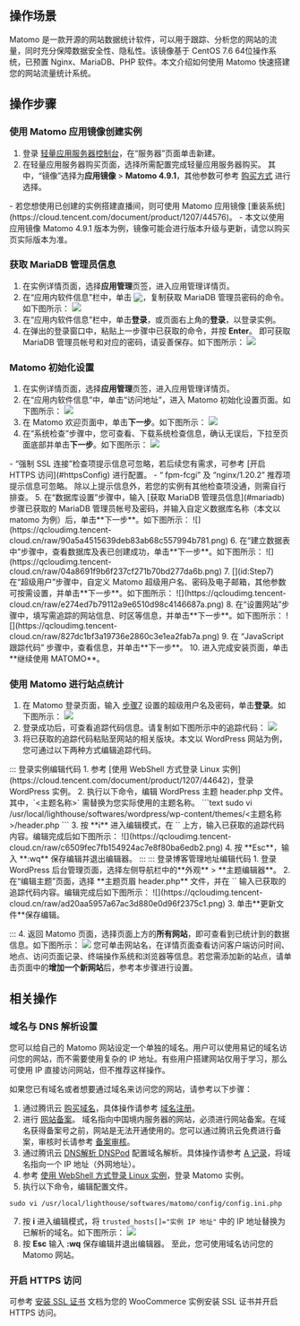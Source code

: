 ## 操作场景

Matomo 是一款开源的网站数据统计软件，可以用于跟踪、分析您的网站的流量，同时充分保障数据安全性、隐私性。该镜像基于 CentOS 7.6 64位操作系统，已预置 Nginx、MariaDB、PHP 软件。本文介绍如何使用 Matomo 快速搭建您的网站流量统计系统。


## 操作步骤

### 使用 Matomo 应用镜像创建实例
1. 登录 [轻量应用服务器控制台](https://console.cloud.tencent.com/lighthouse)，在“服务器”页面单击新建。
2. 在轻量应用服务器购买页面，选择所需配置完成轻量应用服务器购买。
其中，“镜像”选择为**应用镜像** > **Matomo 4.9.1**，其他参数可参考 [购买方式](https://cloud.tencent.com/document/product/1207/44580) 进行选择。
<dx-alert infotype="explain" title="">
- 若您想使用已创建的实例搭建直播间，则可使用 Matomo 应用镜像 [重装系统](https://cloud.tencent.com/document/product/1207/44576)。
- 本文以使用应用镜像 Matomo 4.9.1 版本为例，镜像可能会进行版本升级与更新，请您以购买页实际版本为准。
</dx-alert>

### 获取 MariaDB 管理员信息[](id:mariadb)
1. 在实例详情页面，选择**应用管理**页签，进入应用管理详情页。
2. 在“应用内软件信息”栏中，单击 <img src="https://main.qcloudimg.com/raw/6603ab4f907562addb1c01596c6296cd.png" style="margin:-3px 0px;">，复制获取 MariaDB 管理员密码的命令。如下图所示：
![](https://qcloudimg.tencent-cloud.cn/raw/8dc5603d321b06fc9ff615dac03faed4.png)
3. 在“应用内软件信息”栏中，单击**登录**，或页面右上角的**登录**，以登录实例。
4. 在弹出的登录窗口中，粘贴上一步骤中已获取的命令，并按 **Enter**。
即可获取 MariaDB 管理员帐号和对应的密码，请妥善保存。如下图所示：
![](https://qcloudimg.tencent-cloud.cn/raw/e943364da463b4ed211311016f9c2e5d.png)



### Matomo 初始化设置
1. 在实例详情页面，选择**应用管理**页签，进入应用管理详情页。
2. 在“应用内软件信息”中，单击“访问地址”，进入 Matomo 初始化设置页面。如下图所示：
![](https://qcloudimg.tencent-cloud.cn/raw/8d82e7133cce3adb3f52979ebb2ecf65.png)
3. 在 Matomo 欢迎页面中，单击**下一步**。如下图所示：
![](https://qcloudimg.tencent-cloud.cn/raw/a5bf66778d086d6decc45a5edba1b791.png)
4. 在“系统检查”步骤中，您可查看、下载系统检查信息，确认无误后，下拉至页面底部并单击**下一步**。如下图所示：
![](https://qcloudimg.tencent-cloud.cn/raw/af1a7684d877a7075f19e054747a8cd3.png)
<dx-alert infotype="explain" title="">
 - “强制 SSL 连接”检查项提示信息可忽略，若后续您有需求，可参考 [开启 HTTPS 访问](#httpsConfig) 进行配置。
- “ fpm-fcgi” 及 “nginx/1.20.2” 推荐项提示信息可忽略。
除以上提示信息外，若您的实例有其他检查项没通，则需自行排查。
</dx-alert>
5. 在“数据库设置”步骤中，输入 [获取 MariaDB 管理员信息](#mariadb) 步骤已获取的 MariaDB 管理员帐号及密码，并输入自定义数据库名称（本文以 matomo 为例）后，单击**下一步**。如下图所示：
![](https://qcloudimg.tencent-cloud.cn/raw/90a5a4515639deb83ab68c557994b781.png)
6. 在“建立数据表中”步骤中，查看数据库及表已创建成功，单击**下一步**。如下图所示：
![](https://qcloudimg.tencent-cloud.cn/raw/04a8691f9b6f237cf271b70bd277da6b.png)
7. [](id:Step7)在“超级用户”步骤中，自定义 Matomo 超级用户名、密码及电子邮箱，其他参数可按需设置，并单击**下一步**。如下图所示：
![](https://qcloudimg.tencent-cloud.cn/raw/e274ed7b79112a9e6510d98c4146687a.png)
8. 在“设置网站”步骤中，填写需追踪的网站信息、时区等信息，并单击**下一步**。如下图所示：
![](https://qcloudimg.tencent-cloud.cn/raw/827dc1bf3a19736e2860c3e1ea2fab7a.png)
9. 在 “JavaScript 跟踪代码” 步骤中，查看信息，并单击**下一步**。
10. 进入完成安装页面，单击**继续使用 MATOMO**。



### 使用 Matomo 进行站点统计
1. 在 Matomo 登录页面，输入 [步骤7](#Step7) 设置的超级用户名及密码，单击**登录**。如下图所示：
![](https://qcloudimg.tencent-cloud.cn/raw/9493fd13213181a0bd8bee8444425712.png)
2. 登录成功后，可查看追踪代码信息。请复制如下图所示中的追踪代码：
![](https://qcloudimg.tencent-cloud.cn/raw/15a7dd0851ff0a032baf458c135f067b.png)
3. 将已获取的追踪代码粘贴至网站的相关版块。本文以 WordPress 网站为例，您可通过以下两种方式编辑追踪代码。
<dx-tabs>
::: 登录实例编辑代码
 1. 参考 [使用 WebShell 方式登录 Linux 实例](https://cloud.tencent.com/document/product/1207/44642)，登录 WordPress 实例。
 2. 执行以下命令，编辑 WordPress 主题 header.php 文件。其中，`<主题名称>` 需替换为您实际使用的主题名称。
```text
sudo vi /usr/local/lighthouse/softwares/wordpress/wp-content/themes/<主题名称>/header.php
```
3. 按 **i** 进入编辑模式，在 `</header><!-- #site-header -->` 上方，输入已获取的追踪代码内容。编辑完成后如下图所示：
![](https://qcloudimg.tencent-cloud.cn/raw/c6509fec7fb154924ac7e8f80ba6edb2.png)
4. 按 **Esc**，输入 **:wq** 保存编辑并退出编辑器。
:::
::: 登录博客管理地址编辑代码
1. 登录 WordPress 后台管理页面，选择左侧导航栏中的**外观** > **主题编辑器**。
2. 在“编辑主题”页面，选择 **主题页眉 header.php** 文件，并在 `</header><!-- #site-header -->` 输入已获取的追踪代码内容。编辑完成后如下图所示：
![](https://qcloudimg.tencent-cloud.cn/raw/ad20aa5957a67ac3d880e0d96f2375c1.png)
3. 单击**更新文件**保存编辑。


:::
</dx-tabs>
4. 返回 Matomo 页面，选择页面上方的**所有网站**，即可查看到已统计到的数据信息。如下图所示：
![](https://qcloudimg.tencent-cloud.cn/raw/9dac0fc06f89a64da00988908da0058c.png)
您可单击网站名，在详情页面查看访问客户端访问时间、地点、访问页面记录、终端操作系统和浏览器等信息。若您需添加新的站点，请单击页面中的**增加一个新网站**后，参考本步骤进行设置。





## 相关操作


### 域名与 DNS 解析设置
您可以给自己的 Matomo 网站设定一个单独的域名。用户可以使用易记的域名访问您的网站，而不需要使用复杂的 IP 地址。有些用户搭建网站仅用于学习，那么可使用 IP 直接访问网站，但不推荐这样操作。

如果您已有域名或者想要通过域名来访问您的网站，请参考以下步骤：
1. 通过腾讯云 [购买域名](https://dnspod.cloud.tencent.com/?from=qcloud)，具体操作请参考 [域名注册](https://cloud.tencent.com/document/product/242/9595)。
2. 进行 [网站备案](https://cloud.tencent.com/product/ba?from=qcloudHpHeaderBa&fromSource=qcloudHpHeaderBa)。 
域名指向中国境内服务器的网站，必须进行网站备案。在域名获得备案号之前，网站是无法开通使用的。您可以通过腾讯云免费进行备案，审核时长请参考 [备案审核](https://cloud.tencent.com/document/product/243/19650)。
3. 通过腾讯云 [DNS解析 DNSPod](https://cloud.tencent.com/product/cns?from=qcloudHpHeaderCns&fromSource=qcloudHpHeaderCns) 配置域名解析。具体操作请参考 [A 记录](https://cloud.tencent.com/document/product/302/3449)，将域名指向一个 IP 地址（外网地址）。
5. 参考 [使用 WebShell 方式登录 Linux 实例](https://cloud.tencent.com/document/product/1207/44642)，登录 Matomo 实例。
6. 执行以下命令，编辑配置文件。
```text
sudo vi /usr/local/lighthouse/softwares/matomo/config/config.ini.php
```
7. 按 **i** 进入编辑模式，将 `trusted_hosts[]="实例 IP 地址"` 中的 IP 地址替换为已解析的域名。如下图所示：
![](https://qcloudimg.tencent-cloud.cn/raw/bdf9b10ae68e26c81c70c318d0faaf68.png) 
8. 按 **Esc** 输入 **:wq** 保存编辑并退出编辑器。
至此，您可使用域名访问您的 Matomo 网站。


### 开启 HTTPS 访问[](id:httpsConfig)
可参考 [安装 SSL 证书](https://cloud.tencent.com/document/product/1207/47027) 文档为您的 WooCommerce 实例安装 SSL 证书并开启 HTTPS 访问。
